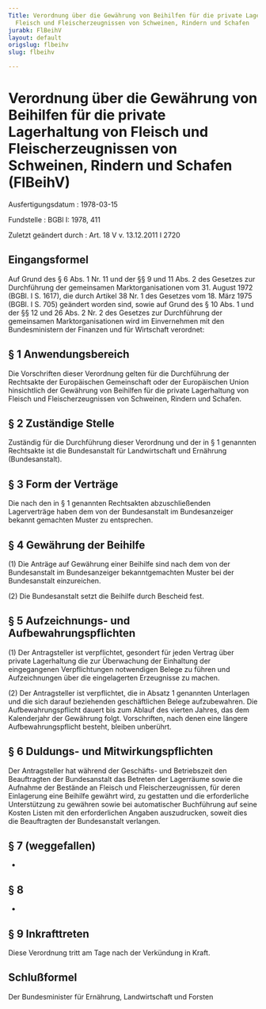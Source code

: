 ```yaml
---
Title: Verordnung über die Gewährung von Beihilfen für die private Lagerhaltung von
  Fleisch und Fleischerzeugnissen von Schweinen, Rindern und Schafen
jurabk: FlBeihV
layout: default
origslug: flbeihv
slug: flbeihv

---
```


# Verordnung über die Gewährung von Beihilfen für die private Lagerhaltung von Fleisch und Fleischerzeugnissen von Schweinen, Rindern und Schafen (FlBeihV)

Ausfertigungsdatum
:   1978-03-15

Fundstelle
:   BGBl I: 1978, 411

Zuletzt geändert durch
:   Art. 18 V v. 13.12.2011 I 2720


## Eingangsformel

Auf Grund des § 6 Abs. 1 Nr. 11 und der §§ 9 und 11 Abs. 2 des Gesetzes zur Durchführung der gemeinsamen Marktorganisationen vom 31. August 1972 (BGBl. I S. 1617), die durch Artikel 38 Nr. 1 des Gesetzes vom 18. März 1975 (BGBl. I S. 705) geändert worden sind, sowie auf Grund des § 10 Abs. 1 und der §§ 12 und 26 Abs. 2 Nr. 2 des Gesetzes zur Durchführung der gemeinsamen Marktorganisationen wird im Einvernehmen mit den Bundesministern der Finanzen und für Wirtschaft verordnet:


## § 1 Anwendungsbereich

Die Vorschriften dieser Verordnung gelten für die Durchführung der Rechtsakte der Europäischen Gemeinschaft oder der Europäischen Union hinsichtlich der Gewährung von Beihilfen für die private Lagerhaltung von Fleisch und Fleischerzeugnissen von Schweinen, Rindern und Schafen.


## § 2 Zuständige Stelle

Zuständig für die Durchführung dieser Verordnung und der in § 1 genannten Rechtsakte ist die Bundesanstalt für Landwirtschaft und Ernährung (Bundesanstalt).


## § 3 Form der Verträge

Die nach den in § 1 genannten Rechtsakten abzuschließenden Lagerverträge haben dem von der Bundesanstalt im Bundesanzeiger bekannt gemachten Muster zu entsprechen.


## § 4 Gewährung der Beihilfe

(1) Die Anträge auf Gewährung einer Beihilfe sind nach dem von der Bundesanstalt im Bundesanzeiger bekanntgemachten Muster bei der Bundesanstalt einzureichen.

(2) Die Bundesanstalt setzt die Beihilfe durch Bescheid fest.


## § 5 Aufzeichnungs- und Aufbewahrungspflichten

(1) Der Antragsteller ist verpflichtet, gesondert für jeden Vertrag über private Lagerhaltung die zur Überwachung der Einhaltung der eingegangenen Verpflichtungen notwendigen Belege zu führen und Aufzeichnungen über die eingelagerten Erzeugnisse zu machen.

(2) Der Antragsteller ist verpflichtet, die in Absatz 1 genannten Unterlagen und die sich darauf beziehenden geschäftlichen Belege aufzubewahren. Die Aufbewahrungspflicht dauert bis zum Ablauf des vierten Jahres, das dem Kalenderjahr der Gewährung folgt. Vorschriften, nach denen eine längere Aufbewahrungspflicht besteht, bleiben unberührt.


## § 6 Duldungs- und Mitwirkungspflichten

Der Antragsteller hat während der Geschäfts- und Betriebszeit den Beauftragten der Bundesanstalt das Betreten der Lagerräume sowie die Aufnahme der Bestände an Fleisch und Fleischerzeugnissen, für deren Einlagerung eine Beihilfe gewährt wird, zu gestatten und die erforderliche Unterstützung zu gewähren sowie bei automatischer Buchführung auf seine Kosten Listen mit den erforderlichen Angaben auszudrucken, soweit dies die Beauftragten der Bundesanstalt verlangen.


## § 7 (weggefallen)

-


## § 8

-


## § 9 Inkrafttreten

Diese Verordnung tritt am Tage nach der Verkündung in Kraft.


## Schlußformel

Der Bundesminister für Ernährung, Landwirtschaft und Forsten

